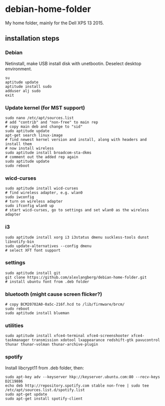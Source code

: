 # debian-home-folder
My home folder, mainly for the Dell XPS 13 2015.

## installation steps

### Debian

Netinstall, make USB install disk with unetbootin. Deselect desktop environment.

	su
	aptitude update
	aptitude install sudo
	adduser alj sudo
	exit

### Update kernel (for MST support)

	sudo nano /etc/apt/sources.list
	# add "contrib" and "non-free" to main rep
	# copy main deb and change to "sid"
	sudo aptitude update
	apt-get search linux-image
	# find newest kernel version and install, along with headers and install them
	# now install wireless
	sudo aptitude install broadcom-sta-dkms
	# comment out the added rep again
	sudo aptitude update
	sudo reboot

### wicd-curses
	sudo aptitude install wicd-curses
	# find wireless adapter, e.g. wlan0
	sudo iwconfig
	# turn on wireless adapter
	sudo ifconfig wlan0 up
	# start wicd-curses, go to settings and set wlan0 as the wireless adapter

### i3

	sudo aptitude install xorg i3 i3status dmenu suckless-tools dunst libnotify-bin
	sudo update-alternatives --config dmenu
	# select XFT font support
	
### settings

	sudo aptitude install git
	git clone https://github.com/alexlangberg/debian-home-folder.git
	# install ubuntu font from .deb folder

### bluetooth (might cause screen flicker?)
	
	# copy BCM20702A0-0a5c-216f.hcd to /lib/firmware/brcm/
	sudo reboot
	sudo aptitude install blueman

### utilities
	
	sudo aptitude install xfce4-terminal xfce4-screenshooter xfce4-taskmanager transmission xdotool lxappearance redshift-gtk pavucontrol thunar thunar-volman thunar-archive-plugin

### spotify

Install libcrypt11 from .deb folder, then:

	sudo apt-key adv --keyserver hkp://keyserver.ubuntu.com:80 --recv-keys D2C19886
	echo deb http://repository.spotify.com stable non-free | sudo tee /etc/apt/sources.list.d/spotify.list
	sudo apt-get update
	sudo apt-get install spotify-client
